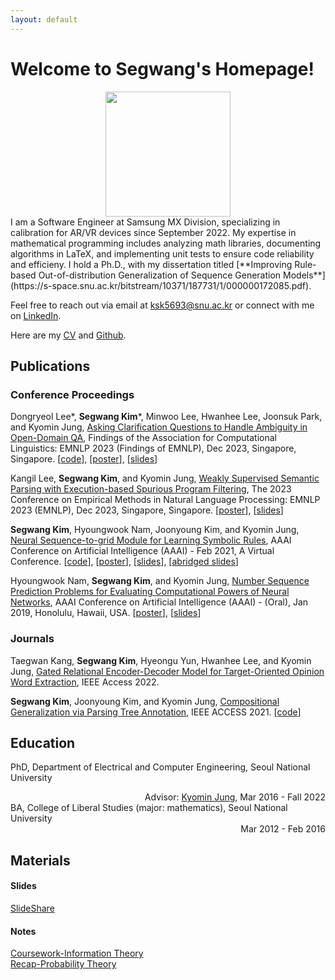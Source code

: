 ```yaml
---
layout: default
---
```

# Welcome to Segwang's Homepage!
<center><img src="https://segwangkim.github.io/sgK_19.jpg" width="200" height="200"></center>
I am a Software Engineer at Samsung MX Division, specializing in calibration for AR/VR devices since September 2022. My expertise in mathematical programming includes analyzing math libraries, documenting algorithms in LaTeX, and implementing unit tests to ensure code reliability and efficieny. I hold a Ph.D., with my dissertation titled  [**Improving Rule-based Out-of-distribution Generalization of Sequence Generation Models**](https://s-space.snu.ac.kr/bitstream/10371/187731/1/000000172085.pdf).

Feel free to reach out via email at ksk5693@snu.ac.kr or connect with me on [LinkedIn](https://www.linkedin.com/in/segwang-kim-9620a2149/). 

Here are my [CV](https://segwangkim.github.io/CV/CV_segwangkim.pdf) and [Github](https://github.com/SegwangKim).  

## Publications
### Conference Proceedings
Dongryeol Lee\*, <strong>Segwang Kim</strong>\*, Minwoo Lee, Hwanhee Lee, Joonsuk Park, and Kyomin Jung, [Asking Clarification Questions to Handle Ambiguity in Open-Domain QA](https://aclanthology.org/2023.findings-emnlp.772/), Findings of the Association for Computational Linguistics: EMNLP 2023 (Findings of EMNLP), Dec 2023, Singapore, Singapore. [[code](https://github.com/dongryeollee96/askcq)], [[poster](https://segwangkim.github.io/pdfs/poster_EMNLP23_findings.pdf)], [[slides](https://segwangkim.github.io/pdfs/slides_EMNLP23_findings.pdf)]

Kangil Lee, <strong>Segwang Kim</strong>, and Kyomin Jung, [Weakly Supervised Semantic Parsing with Execution-based Spurious Program Filtering](https://aclanthology.org/2023.emnlp-main.425/), The 2023 Conference on Empirical Methods in Natural Language Processing: EMNLP 2023 (EMNLP), Dec 2023, Singapore, Singapore. [[poster](https://segwangkim.github.io/pdfs/poster_EMNLP23.pdf)], [[slides](https://segwangkim.github.io/pdfs/slides_EMNLP23.pdf)]

<strong>Segwang Kim</strong>, Hyoungwook Nam, Joonyoung Kim, and Kyomin Jung, [Neural Sequence-to-grid Module for Learning Symbolic Rules](https://ojs.aaai.org/index.php/AAAI/article/view/16994), AAAI Conference on Artificial Intelligence (AAAI) - Feb 2021, A Virtual Conference. [[code](https://github.com/SegwangKim/neural-seq2grid-module)], [[poster](https://segwangkim.github.io/pdfs/poster_AAAI21.pdf)], [[slides](https://segwangkim.github.io/pdfs/slides_AAAI21.pdf)], [[abridged slides](https://segwangkim.github.io/pdfs/abridged_slides_AAAI21.pdf)]

Hyoungwook Nam, <strong>Segwang Kim</strong>, and Kyomin Jung, [Number Sequence Prediction Problems for Evaluating Computational Powers of Neural Networks](https://ojs.aaai.org//index.php/AAAI/article/view/4387), AAAI Conference on Artificial Intelligence (AAAI) - (Oral), Jan 2019, Honolulu, Hawaii, USA. [[poster](https://segwangkim.github.io/pdfs/poster_AAAI19.pdf)], [[slides](https://segwangkim.github.io/pdfs/slides_AAAI19.pdf)]


### Journals
Taegwan Kang, <strong>Segwang Kim</strong>, Hyeongu Yun, Hwanhee Lee, and Kyomin Jung, [Gated Relational Encoder-Decoder Model for Target-Oriented Opinion Word Extraction](https://ieeexplore.ieee.org/document/9982601), IEEE Access 2022.

<strong>Segwang Kim</strong>, Joonyoung Kim, and Kyomin Jung, [Compositional Generalization via Parsing Tree Annotation](https://ieeexplore.ieee.org/document/9340248), IEEE ACCESS 2021. [[code](https://github.com/SegwangKim/annotation-of-targets-using-parsing-trees)]


## Education
PhD, Department of Electrical and Computer Engineering, Seoul National University
<div style="text-align: right">Advisor: <a href="http://milab.snu.ac.kr/kjung/index.html">Kyomin Jung</a>, Mar 2016 - Fall 2022</div>
BA, College of Liberal Studies (major: mathematics), Seoul National University
<div style="text-align: right">Mar 2012 - Feb 2016</div>


## Materials

#### Slides
[SlideShare](https://www.slideshare.net/segwangkim/)

#### Notes
[Coursework-Information Theory](https://segwangkim.github.io/notes/Information_Theory.pdf)  
[Recap-Probability Theory](https://segwangkim.github.io/notes/Probability_Theory.pdf)
